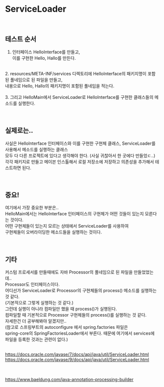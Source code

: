 # ServiceLoader
<br/>

## 테스트 순서 
1. 인터페이스 HelloInterface를 만들고,<br/>
이를 구현한 Hello, Hallo를 만든다.<br/>
<br/>
2. resources/META-INF/services 디렉토리에 HelloInterface의 패키지명이 포함된 풀네임으로 된 파일을 만들고,<br/>
내용으로 Hello, Hallo의 패키지명이 포함된 풀네임을 적는다.<br/>
<br/>
3. 그리고 HelloMain에서 ServiceLoader로 HelloInterface를 구현한 클래스들의 메소드를 실행한다.<br/>
<br/><br/>

## 실제로는.. 
사실은 HelloInterface 인터페이스와
이를 구현한 구현체 클래스, ServiceLoader를 사용해서 메소드를 실행하는 클래스<br/>
모두 다 다른 프로젝트에 있다고 생각해야 한다. (사실 귀찮아서 한 곳에다 만들었ㄷ..)<br/>
각각 패키지로 만들고 메이븐 인스톨해서 로컬 저장소에 저장하고 의존성을 추가해서 테스트하면 된다. <br/>
<br/><br/>

## 중요!
여기에서 가장 중요한 부분은..<br/>
HelloMain에서는 HelloInterface 인터페이스의 구현체가 어떤 것들이 있는지 모른다는 것이다. <br/>
어떤 구현체들이 있는지 모르는 상태에서 ServiceLoader를 사용하여 <br/>
구현체들이 오버라이딩한 메소드들을 실행하는 것이다. <br/>
<br/><br/>

## 기타
커스텀 프로세서를 만들때에도 자바 Processor의 풀네임으로 된 파일을 만들었었는데..<br/>
Processor도 인터페이스이다.<br/>
어디선가 ServiceLoader로 Processor의 구현체들의 process() 메소드를 실행하는 것 같다. <br/>
(기본적으로 그렇게 실행하는 것 같다.)<br/>
그런데 실행이 아니라 컴파일만 했을 때 process()가 실행된다.<br/>
컴파일할 때 기본적으로 Processor 구현체들의 process()를 실행하는 것 같다. <br/>
자세한건 더 공부해봐야 알겠지만..  <br/>
(참고로 스프링부트의 autoconfigure 에서 spring.factories 파일은 <br/>
 spring-core의 SpringFactoriesLoader에서 부른다. 때문에 여기에서 services에 파일을 등록한 것과는 관련이 없다.)<br/>
<br/>

https://docs.oracle.com/javase/7/docs/api/java/util/ServiceLoader.html <br/>
https://docs.oracle.com/javase/9/docs/api/java/util/ServiceLoader.html <br/>
<br/><br/>

https://www.baeldung.com/java-annotation-processing-builder <br/>
<br/><br/>
